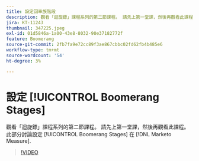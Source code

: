 ```yaml
---
title: 設定回車族階段
description: 觀看「迴旋鏢」課程系列的第二節課程。 請先上第一堂課，然後再觀看此課程。 此部分討論如何在中設定「回車族階段」 [!DNL Marketo Measure].
jira: KT-11243
thumbnail: 347225.jpeg
exl-id: 01d5846a-1a00-43e8-8032-90e37182772f
feature: Boomerang
source-git-commit: 2fb7fa9e72cc89f3ae867cbbc02fd62fb4b485e6
workflow-type: tm+mt
source-wordcount: '54'
ht-degree: 3%

---
```


# 設定 [!UICONTROL Boomerang Stages]

觀看「迴旋鏢」課程系列的第二節課程。 請先上第一堂課，然後再觀看此課程。 此部分討論設定 [!UICONTROL Boomerang Stages] 在 [!DNL Marketo Measure].

>[!VIDEO](https://video.tv.adobe.com/v/347225/?quality=12&learn=on)
